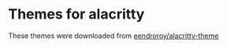 # Themes for alacritty

These themes were downloaded from 
[eendroroy/alacritty-theme](https://github.com/eendroroy/alacritty-theme)
